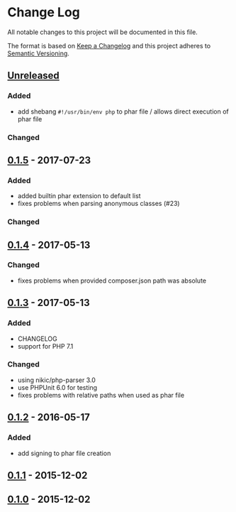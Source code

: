 # Change Log
All notable changes to this project will be documented in this file.

The format is based on [Keep a Changelog](http://keepachangelog.com/)
and this project adheres to [Semantic Versioning](http://semver.org/).

## [Unreleased]
### Added
- add shebang `#!/usr/bin/env php` to phar file / allows direct execution of phar file 

### Changed

## [0.1.5] - 2017-07-23
### Added
- added builtin phar extension to default list
- fixes problems when parsing anonymous classes (#23)

### Changed

## [0.1.4] - 2017-05-13
### Changed
- fixes problems when provided composer.json path was absolute

## [0.1.3] - 2017-05-13
### Added
- CHANGELOG
- support for PHP 7.1

### Changed
- using nikic/php-parser 3.0
- use PHPUnit 6.0 for testing
- fixes problems with relative paths when used as phar file

## [0.1.2] - 2016-05-17
### Added
- add signing to phar file creation

## [0.1.1] - 2015-12-02


## [0.1.0] - 2015-12-02


[Unreleased]: https://github.com/maglnet/ComposerRequireChecker/compare/0.1.5...HEAD
[0.1.5]: https://github.com/maglnet/ComposerRequireChecker/compare/0.1.4...0.1.5
[0.1.4]: https://github.com/maglnet/ComposerRequireChecker/compare/0.1.3...0.1.4
[0.1.3]: https://github.com/maglnet/ComposerRequireChecker/compare/0.1.2...0.1.3
[0.1.2]: https://github.com/maglnet/ComposerRequireChecker/compare/0.1.1...0.1.2
[0.1.1]: https://github.com/maglnet/ComposerRequireChecker/compare/0.1.0...0.1.1
[0.1.0]: https://github.com/maglnet/ComposerRequireChecker/compare/8ea36556ad0ccb0618391cff6c1dd53e1e07486f...0.1.0
